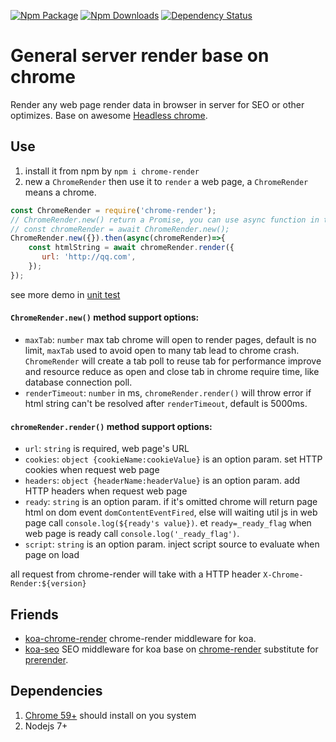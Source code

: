[![Npm Package](https://img.shields.io/npm/v/chrome-render.svg?style=flat-square)](https://www.npmjs.com/package/chrome-render)
[![Npm Downloads](http://img.shields.io/npm/dm/chrome-render.svg?style=flat-square)](https://www.npmjs.com/package/chrome-render)
[![Dependency Status](https://david-dm.org/gwuhaolin/chrome-render.svg?style=flat-square)](https://npmjs.org/package/chrome-render)

# General server render base on chrome
Render any web page render data in browser in server for SEO or other optimizes. 
Base on awesome [Headless chrome](https://www.chromestatus.com/feature/5678767817097216).

## Use
1. install it from npm by `npm i chrome-render`
2. new a `ChromeRender` then use it to `render` a web page, a `ChromeRender` means a chrome.
```js
const ChromeRender = require('chrome-render');
// ChromeRender.new() return a Promise, you can use async function in this way:
// const chromeRender = await ChromeRender.new(); 
ChromeRender.new({}).then(async(chromeRender)=>{
    const htmlString = await chromeRender.render({
       url: 'http://qq.com',
    });
});    
```
see more demo in [unit test](./test/render.test.js)

#### `ChromeRender.new()` method support options:
- `maxTab`: `number` max tab chrome will open to render pages, default is no limit, `maxTab` used to avoid open to many tab lead to chrome crash. `ChromeRender` will create a tab poll to reuse tab for performance improve and resource reduce as open and close tab in chrome require time, like database connection poll. 
- `renderTimeout`: `number` in ms, `chromeRender.render()` will throw error if html string can't be resolved after `renderTimeout`, default is 5000ms.

#### `chromeRender.render()` method support options:
- `url`: `string` is required, web page's URL 
- `cookies`: `object {cookieName:cookieValue}` is an option param. set HTTP cookies when request web page
- `headers`: `object {headerName:headerValue}` is an option param. add HTTP headers when request web page
- `ready`: `string` is an option param. if it's omitted chrome will return page html on dom event `domContentEventFired`, else will waiting util js in web page call `console.log(${ready's value})`. et `ready=_ready_flag` when web page is ready call `console.log('_ready_flag')`.
- `script`: `string` is an option param. inject script source to evaluate when page on load

all request from chrome-render will take with a HTTP header `X-Chrome-Render:${version}`

## Friends
- [koa-chrome-render](https://github.com/gwuhaolin/koa-chrome-render) chrome-render middleware for koa.
- [koa-seo](https://github.com/gwuhaolin/koa-seo) SEO middleware for koa base on [chrome-render](https://github.com/gwuhaolin/chrome-render) substitute for [prerender](https://prerender.io).

## Dependencies
1. [Chrome 59+](https://www.google.com/chrome/browser/desktop/index.html) should install on you system
2. Nodejs 7+
 